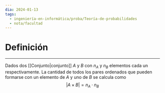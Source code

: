 ```yaml
---
dia: 2024-01-13
tags:
  - ingeniería-en-informática/proba/Teoría-de-probabilidades
  - nota/facultad
---
```

# Definición
---
Dados dos [[Conjunto|conjunto]] $A$ y $B$ con $n_A$ y $n_B$ elementos cada un respectivamente. La cantidad de todos los pares ordenados que pueden formarse con un elemento de $A$ y uno de $B$ se calcula como $$ |A \times B| = n_A \cdot n_B $$